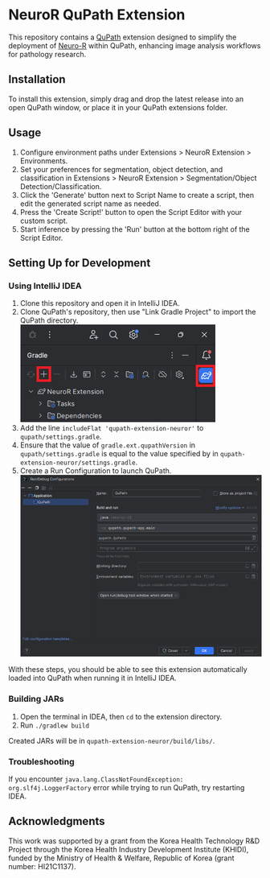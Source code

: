 # NeuroR QuPath Extension

This repository contains a [QuPath](https://qupath.github.io) extension designed to simplify the deployment of [Neuro-R](https://www.neuro-cle.com/) within QuPath, enhancing image analysis workflows for pathology research.

## Installation

To install this extension, simply drag and drop the latest release into an open QuPath window, or place it in your QuPath extensions folder.

## Usage

1. Configure environment paths under Extensions > NeuroR Extension > Environments.
2. Set your preferences for segmentation, object detection, and classification in Extensions > NeuroR Extension > Segmentation/Object Detection/Classification.
3. Click the 'Generate' button next to Script Name to create a script, then edit the generated script name as needed.
4. Press the 'Create Script!' button to open the Script Editor with your custom script.
5. Start inference by pressing the 'Run' button at the bottom right of the Script Editor.

## Setting Up for Development

### Using IntelliJ IDEA

1. Clone this repository and open it in IntelliJ IDEA.
2. Clone QuPath's repository, then use "Link Gradle Project" to import the QuPath directory.
   ![idea_link_gradle_project.png](idea_link_gradle_project.png)
3. Add the line `includeFlat 'qupath-extension-neuror'` to `qupath/settings.gradle`.
4. Ensure that the value of `gradle.ext.qupathVersion` in `qupath/settings.gradle` is equal to the value specified by in `qupath-extension-neuror/settings.gradle`. 
5. Create a Run Configuration to launch QuPath.
   ![idea_run_configuration.png](idea_run_configuration.png)

With these steps, you should be able to see this extension automatically loaded into QuPath when running it in IntelliJ IDEA.

### Building JARs

1. Open the terminal in IDEA, then `cd` to the extension directory.
2. Run `./gradlew build`

Created JARs will be in `qupath-extension-neuror/build/libs/`.

### Troubleshooting

If you encounter `java.lang.ClassNotFoundException: org.slf4j.LoggerFactory` error while trying to run QuPath, try restarting IDEA.


## Acknowledgments

This work was supported by a grant from the Korea Health Technology R&D Project through the Korea Health Industry Development Institute (KHIDI), funded by the Ministry of Health & Welfare, Republic of Korea (grant number: HI21C1137).
